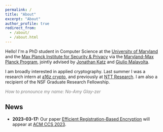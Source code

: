 ```yaml
---
permalink: /
title: "About"
excerpt: "About"
author_profile: true
redirect_from: 
  - /about/
  - /about.html
---
```


Hello! I'm a PhD student in Computer Science at the [University of Maryland](https://www.cs.umd.edu/people/nglaeser) and the [Max Planck Institute for Security & Privacy](https://www.mpi-sp.org/person/116161/14251) via the [Maryland-Max Planck Program](https://www.cs.umd.edu/maryland-max-planck), jointly advised by [Jonathan Katz](https://www.cs.umd.edu/~jkatz/) and [Giulio Malavolta](https://sites.google.com/view/giuliomalavolta/). 

I am broadly interested in applied cryptography. Last summer I was a research intern at [a16z crypto](https://a16zcrypto.com/research/), and previously at [NTT Research](https://ntt-research.com/cis/). I am also a recipient of the NSF Graduate Research Fellowship. 

<span style="color: gray;">*How to pronounce my name: No-Amy Glay-zer*</span>

News
---
- **2023-03-17:** Our paper [Efficient Registration-Based Encryption](./publications.md) will appear at [ACM CCS 2023](https://www.sigsac.org/ccs/CCS2023/).
<!-- - **2023-01-30:** I'll be a research intern at [a16z crypto](https://a16zcrypto.com/research/) for summer 2023. -->
<!-- - **2022-12-20:** I will be spending the spring 2023 semester at [MPI-SP](https://www.mpi-sp.org/) in Bochum, Germany. -->
<!-- - **2022-09-07:** [Foundations of Coin Mixing Services](./publications) was accepted to the [Crypto Economics Security Conference](https://cesc.io/) in Berkeley, CA on October 31-November 1, 2022. -->
<!-- - **2022-07-15:** I will be presenting our paper [Foundations of Coin Mixing Services](./publications) at [ACM CCS 2022](https://www.sigsac.org/ccs/CCS2022/) in Los Angeles, CA on November 8, 2022. -->